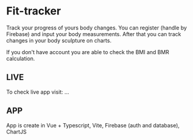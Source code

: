 # Fit-tracker

Track your progress of yours body changes. You can register (handle by Firebase) and input your body measurements. After that you can track changes in your body sculpture on charts.

If you don't have account you are able to check the BMI and BMR calculation.

## LIVE

To check live app visit: ...

## APP

App is create in Vue + Typescript, Vite, Firebase (auth and database), ChartJS
